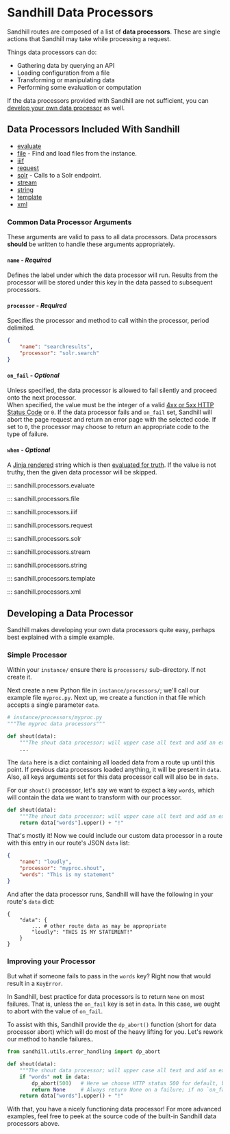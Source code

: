 # Sandhill Data Processors
Sandhill routes are composed of a list of **data processors**. These are single
actions that Sandhill may take while processing a request.

Things data processors can do:

* Gathering data by querying an API
* Loading configuration from a file
* Transforming or manipulating data
* Performing some evaluation or computation

If the data processors provided with Sandhill are not sufficient, you can [develop
your own data processor](#developing-a-data-processor) as well.

## Data Processors Included With Sandhill
* [evaluate](#)
* [file](#sandhill.processor.file) - Find and load files from the instance.
* [iiif](#)
* [request](#)
* [solr](#sandhill.processors.solr) - Calls to a Solr endpoint.
* [stream](#)
* [string](#)
* [template](#)
* [xml](#)


### Common Data Processor Arguments
These arguments are valid to pass to all data processors. Data processors **should** be written
to handle these arguments appropriately.  

#### `name` - _Required_  
Defines the label under which the data processor will run. Results from the processor will be
stored under this key in the data passed to subsequent processors.  

#### `processor` - _Required_  
Specifies the processor and method to call within the processor, period delimited.
```json
{
    "name": "searchresults",
    "processor": "solr.search"
}
```

#### `on_fail` - _Optional_  
Unless specified, the data processor is allowed to fail silently and proceed onto the next processor.  
When specified, the value must be the integer of a valid
[4xx or 5xx HTTP Status Code](https://en.wikipedia.org/wiki/List_of_HTTP_status_codes) or `0`.
If the data processor fails and `on_fail` set, Sandhill will abort the page request and return an error
page with the selected code. If set to `0`, the processor may choose to return an appropriate code to
the type of failure.  

#### `when` - _Optional_  
A [Jinja rendered](#TODO) string which is then [evaluated for truth](https://docs.python.org/3/library/stdtypes.html#truth).
If the value is not truthy, then the given data processor will be skipped.  


::: sandhill.processors.evaluate

::: sandhill.processors.file

::: sandhill.processors.iiif

::: sandhill.processors.request

::: sandhill.processors.solr

::: sandhill.processors.stream

::: sandhill.processors.string

::: sandhill.processors.template

::: sandhill.processors.xml


## Developing a Data Processor
Sandhill makes developing your own data processors quite easy, perhaps best explained
with a simple example.  

### Simple Processor
Within your `instance/` ensure there is `processors/` sub-directory. If not create it.

Next create a new Python file in `instance/processors/`; we'll call our example file
`myproc.py`. Next up, we create a function in that file which accepts a single
parameter `data`.
```python
# instance/processors/myproc.py
"""The myproc data processors"""

def shout(data):
    """The shout data processor; will upper case all text and add an exlcaimation point."""
    ...
```

The `data` here is a dict containing all loaded data from a route up until this point.
If previous data processors loaded anything, it will be present in `data`. Also, all
keys arguments set for this data processor call will also be in `data`.

For our `shout()` processor, let's say we want to expect a key `words`, which will
contain the data we want to transform with our processor.

```python
def shout(data):
    """The shout data processor; will upper case all text and add an exlcaimation point."""
    return data["words"].upper() + "!"
```

That's mostly it! Now we could include our custom data processor in a route with this entry
in our route's JSON `data` list:
```json
{
    "name": "loudly",
    "processor": "myproc.shout",
    "words": "This is my statement"
}
```

And after the data processor runs, Sandhill will have the following in your route's `data` dict:
```
{
    "data": {
        ... # other route data as may be appropriate
        "loudly": "THIS IS MY STATEMENT!"
    }
}
```

### Improving your Processor
But what if someone fails to pass in the `words` key? Right now that would result in a `KeyError`.

In Sandhill, best practice for data processors is to return `None` on most failures. That is, unless
the `on_fail` key is set in `data`. In this case, we ought to abort with the value of `on_fail`.

To assist with this, Sandhill provide the `dp_abort()` function (short for data processor abort) which
will do most of the heavy lifting for you. Let's rework our method to handle failures..

```python
from sandhill.utils.error_handling import dp_abort

def shout(data):
    """The shout data processor; will upper case all text and add an exlcaimation point."""
    if "words" not in data:
        dp_abort(500)   # Here we choose HTTP status 500 for default, but `on_fail` value will take precedence.
        return None     # Always return None on a failure; if no `on_fail` is set, then we must return.
    return data["words"].upper() + "!"
```

With that, you have a nicely functioning data processor! For more advanced examples, feel free to peek
at the source code of the built-in Sandhill data processors above.
